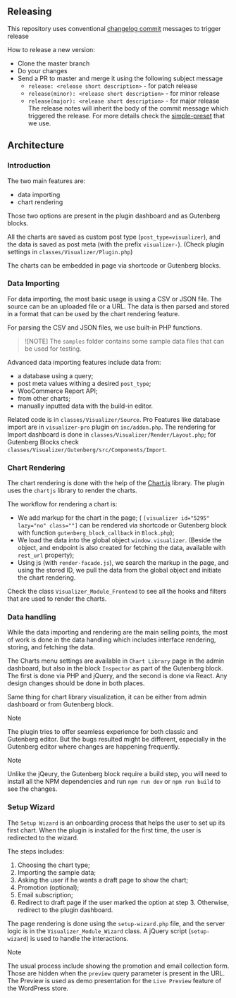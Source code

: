 ## Releasing

This repository uses conventional [changelog commit](https://github.com/Codeinwp/conventional-changelog-simple-preset) messages to trigger release

How to release a new version:

- Clone the master branch
- Do your changes
- Send a PR to master and merge it using the following subject message
  - `release: <release short description>` - for patch release
  - `release(minor): <release short description>` - for minor release
  - `release(major): <release short description>` - for major release
    The release notes will inherit the body of the commit message which triggered the release. For more details check the [simple-preset](https://github.com/Codeinwp/conventional-changelog-simple-preset) that we use.

## Architecture

### Introduction

The two main features are:

- data importing
- chart rendering

Those two options are present in the plugin dashboard and as Gutenberg blocks.

All the charts are saved as custom post type (`post_type=visualizer`), and the data is saved as post meta (with the prefix `visualizer-`). (Check plugin settings in `classes/Visualizer/Plugin.php`)

The charts can be embedded in page via shortcode or Gutenberg blocks.

### Data Importing

For data importing, the most basic usage is using a CSV or JSON file. The source can be an uploaded file or a URL. The data is then parsed and stored in a format that can be used by the chart rendering feature.

For parsing the CSV and JSON files, we use built-in PHP functions.

> ![NOTE]
> The `samples` folder contains some sample data files that can be used for testing.

Advanced data importing features include data from:

- a database using a query;
- post meta values withing a desired `post_type`;
- WooCommerce Report API;
- from other charts;
- manually inputted data with the build-in editor.

Related code is in `classes/Visualizer/Source`. Pro Features like database import are in `visualizer-pro` plugin on `inc/addon.php`.
The rendering for Import dashboard is done in `classes/Visualizer/Render/Layout.php`; for Gutenberg Blocks check `classes/Visualizer/Gutenberg/src/Components/Import`.

### Chart Rendering

The chart rendering is done with the help of the [Chart.js](https://www.chartjs.org/) library. The plugin uses the `chartjs` library to render the charts.

The workflow for rendering a chart is:

- We add markup for the chart in the page; ( `[visualizer id="5295" lazy="no" class=""]` can be rendered via shortcode or Gutenberg block with function `gutenberg_block_callback` in `Block.php`);
- We load the data into the global object `window.visualizer`. (Beside the object, and endpoint is also created for fetching the data, available with `rest_url` property);
- Using js (with `render-facade.js`), we search the markup in the page, and using the stored ID, we pull the data from the global object and initiate the chart rendering.

Check the class `Visualizer_Module_Frontend` to see all the hooks and filters that are used to render the charts.

### Data handling

While the data importing and rendering are the main selling points, the most of work is done in the data handling which includes interface rendering, storing, and fetching the data.

The Charts menu settings are available in `Chart Library` page in the admin dashboard, but also in the block `Inspector` as part of the Gutenberg block. The first is done via PHP and jQuery, and the second is done via React. Any design changes should be done in both places.

Same thing for chart library visualization, it can be either from admin dashboard or from Gutenberg block.

> [!NOTE]
> The plugin tries to offer seamless experience for both classic and Gutenberg editor. But the bugs resulted might be different, especially in the Gutenberg editor where changes are happening frequently.

> [!NOTE]
> Unlike the jQeury, the Gutenberg block require a build step, you will need to install all the NPM dependencies and run `npm run dev` or `npm run build` to see the changes.

### Setup Wizard

The `Setup Wizard` is an onboarding process that helps the user to set up its first chart. When the plugin is installed for the first time, the user is redirected to the wizard.

The steps includes:

1. Choosing the chart type;
2. Importing the sample data;
3. Asking the user if he wants a draft page to show the chart;
4. Promotion (optional);
5. Email subscription;
6. Redirect to draft page if the user marked the option at step 3. Otherwise, redirect to the plugin dashboard.

The page rendering is done using the `setup-wizard.php` file, and the server logic is in the `Visualizer_Module_Wizard` class. A jQuery script (`setup-wizard`) is used to handle the interactions.

> [!NOTE]
> The usual process include showing the promotion and email collection form. Those are hidden when the `preview` query parameter is present in the URL. The Preview is used as demo presentation for the `Live Preview` feature of the WordPress store.

